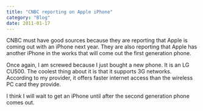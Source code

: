 ```yaml
---
title: "CNBC reporting on Apple iPhone"
category: "Blog"
date: 2011-01-17
---
```



CNBC must have good sources because they are reporting that Apple is coming out with an iPhone next year. They are also reporting that Apple has another iPhone in the works that will come out the first generation phone.

Once again, I am screwed because I just bought a new phone. It is an LG CU500\. The coolest thing about it is that it supports 3G networks. According to my provider, it offers faster internet access than the wireless PC card they provide.

I think I will wait to get an iPhone until after the second generation phone comes out.